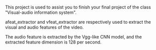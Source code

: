 This project is used to assist you to finish your final project of the class "Visual-audio information system".

afeat_extractor and vfeat_extractor are respectively used to extract the visual and audio features of the video.

The audio feature is extracted by the Vgg-like CNN model, and the extracted feature dimension is 128 per second.
